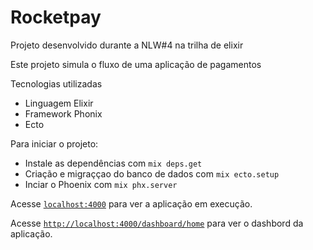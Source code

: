 # Rocketpay

Projeto desenvolvido durante a NLW#4 na trilha de elixir

Este projeto simula o fluxo de uma aplicação de pagamentos

Tecnologias utilizadas
  * Linguagem Elixir
  * Framework Phonix
  * Ecto

Para iniciar o projeto:

  * Instale as dependências com `mix deps.get`
  * Criação e migraççao do banco de dados com `mix ecto.setup`
  * Inciar o Phoenix com `mix phx.server`

Acesse [`localhost:4000`](http://localhost:4000) para ver a aplicação em execução.

Acesse [`http://localhost:4000/dashboard/home`](http://localhost:4000/dashboard/home) para ver o dashbord da aplicação.

